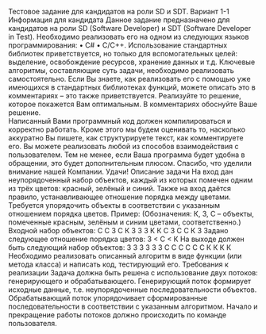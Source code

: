 Тестовое задание для кандидатов на роли SD и SDT. Вариант 1-1
Информация для кандидата
Данное задание предназначено для кандидатов на роли SD (Software Developer) и SDT (Software Developer in Test). Необходимо реализовать его на одном из следующих языков программирования:
    • C#
    • C/C++.
Использование стандартных библиотек приветствуется, но только для вспомогательных целей: выделение, освобождение ресурсов, хранение данных и т.д. Ключевые алгоритмы, составляющие суть задачи, необходимо реализовать самостоятельно. Если Вы знаете, как реализовать его с помощью уже имеющихся в стандартных библиотеках функций, можете описать это в комментариях – это также приветствуется.
Реализуйте то решение, которое покажется Вам оптимальным. В комментариях обоснуйте Ваше решение. 	
Написанный Вами программный код должен компилироваться и корректно работать. Кроме этого мы будем оценивать то, насколько аккуратно Вы пишете, как структурируете текст, как комментируете его. 
Вы можете реализовать любой из способов взаимодействия с пользователем. Тем не менее, если Ваша программа будет удобна в обращении, это будет дополнительным плюсом.
Спасибо, что уделили внимание нашей Компании. Удачи!
Описание задачи
На вход дан неупорядоченный набор объектов, каждый из которых помечен одним из трёх цветов: красный, зелёный и синий. Также на вход даётся правило, устанавливающее отношение порядка между цветами. Требуется упорядочить объекты в соответствии с указанным отношением порядка цветов.
Пример:
	(Обозначения: К, З, С – объекты, помеченные  красным, зелёным и синим цветами, соответственно.)
Входной набор объектов: 
С С З С К З З З К К С З С С К З
Задано следующее отношение порядка цветов: 
З < С < К
	На выходе должен быть следующий набор объектов:
	З З З З З З С С С С С С К К К К 
Необходимо реализовать описанный алгоритм в виде функции (или метода класса) и написать код, тестирующий его.
Требования к реализации
Задача должна быть решена с использование двух потоков: генерирующего и обрабатывающего. Генерирующий поток формирует исходные данные, т.е.  неупорядоченные последовательности объектов. Обрабатывающий поток упорядочивает сформированные последовательности в соответствии с указанным алгоритмом. 
Начало и прекращение работы потоков должно происходить по команде пользователя.
